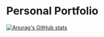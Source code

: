 # Personal Portfolio

[![Anurag's GitHub stats](https://github-readme-stats.vercel.app/api/Leweyse)](https://github.com/anuraghazra/github-readme-stats)
